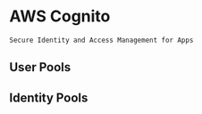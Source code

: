 # AWS Cognito
```ad-info
Secure Identity and Access Management for Apps
```
## User Pools

## Identity Pools